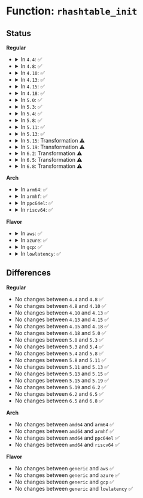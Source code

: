 # Function: <code>rhashtable_init</code>

## Status
<b>Regular</b>
<ul>
<li>
<details>
<summary>In <code>4.4</code>: ✅</summary>

```c
int rhashtable_init(struct rhashtable *ht, const struct rhashtable_params *params);
```

**Collision:** Unique Global

**Inline:** No

**Transformation:** False

**Instances:**

```
In lib/rhashtable.c (ffffffff81400250)
Location: lib/rhashtable.c:725
Inline: False
```
**Symbols:**

```
ffffffff81400250-ffffffff81400530: rhashtable_init (STB_GLOBAL)
```
</details>
</li>
<li>
<details>
<summary>In <code>4.8</code>: ✅</summary>

```c
int rhashtable_init(struct rhashtable *ht, const struct rhashtable_params *params);
```

**Collision:** Unique Global

**Inline:** No

**Transformation:** False

**Instances:**

```
In lib/rhashtable.c (ffffffff81447b10)
Location: lib/rhashtable.c:730
Inline: False
Direct callers:
  - security/apparmor/policy_unpack.c:unpack_profile
```
**Symbols:**

```
ffffffff81447b10-ffffffff81447de2: rhashtable_init (STB_GLOBAL)
```
</details>
</li>
<li>
<details>
<summary>In <code>4.10</code>: ✅</summary>

```c
int rhashtable_init(struct rhashtable *ht, const struct rhashtable_params *params);
```

**Collision:** Unique Global

**Inline:** No

**Transformation:** False

**Instances:**

```
In lib/rhashtable.c (ffffffff81466460)
Location: lib/rhashtable.c:836
Inline: False
Direct callers:
  - security/apparmor/policy_unpack.c:unpack_profile
  - lib/rhashtable.c:rhltable_init
  - net/ipv6/seg6_hmac.c:seg6_hmac_net_init
```
**Symbols:**

```
ffffffff81466460-ffffffff8146672f: rhashtable_init (STB_GLOBAL)
```
</details>
</li>
<li>
<details>
<summary>In <code>4.13</code>: ✅</summary>

```c
int rhashtable_init(struct rhashtable *ht, const struct rhashtable_params *params);
```

**Collision:** Unique Global

**Inline:** No

**Transformation:** False

**Instances:**

```
In lib/rhashtable.c (ffffffff8146bd40)
Location: lib/rhashtable.c:930
Inline: False
Direct callers:
  - security/apparmor/policy_unpack.c:unpack_profile
  - lib/rhashtable.c:rhltable_init
  - net/ipv6/seg6_hmac.c:seg6_hmac_net_init
```
**Symbols:**

```
ffffffff8146bd40-ffffffff8146bf8f: rhashtable_init (STB_GLOBAL)
```
</details>
</li>
<li>
<details>
<summary>In <code>4.15</code>: ✅</summary>

```c
int rhashtable_init(struct rhashtable *ht, const struct rhashtable_params *params);
```

**Collision:** Unique Global

**Inline:** No

**Transformation:** False

**Instances:**

```
In lib/rhashtable.c (ffffffff81498040)
Location: lib/rhashtable.c:933
Inline: False
Direct callers:
  - ipc/util.c:ipc_init_ids
  - security/apparmor/policy_unpack.c:unpack_profile
  - lib/rhashtable.c:rhltable_init
  - net/sched/act_api.c:tcf_action_net_init
  - net/ipv6/seg6_hmac.c:seg6_hmac_net_init
```
**Symbols:**

```
ffffffff81498040-ffffffff8149828f: rhashtable_init (STB_GLOBAL)
```
</details>
</li>
<li>
<details>
<summary>In <code>4.18</code>: ✅</summary>

```c
int rhashtable_init(struct rhashtable *ht, const struct rhashtable_params *params);
```

**Collision:** Unique Global

**Inline:** No

**Transformation:** False

**Instances:**

```
In lib/rhashtable.c (ffffffff814ccbb0)
Location: lib/rhashtable.c:1027
Inline: False
Direct callers:
  - ipc/util.c:ipc_init_ids
  - security/apparmor/policy_unpack.c:unpack_profile
  - lib/rhashtable.c:rhltable_init
  - net/sched/act_api.c:tcf_action_net_init
  - net/netlink/af_netlink.c:netlink_proto_init
  - net/ipv4/ip_fragment.c:ipv4_frags_init_net
  - net/ipv6/reassembly.c:ipv6_frags_init_net
  - net/ipv6/seg6_hmac.c:seg6_hmac_net_init
```
**Symbols:**

```
ffffffff814ccbb0-ffffffff814cce10: rhashtable_init (STB_GLOBAL)
```
</details>
</li>
<li>
<details>
<summary>In <code>5.0</code>: ✅</summary>

```c
int rhashtable_init(struct rhashtable *ht, const struct rhashtable_params *params);
```

**Collision:** Unique Global

**Inline:** No

**Transformation:** False

**Instances:**

```
In lib/rhashtable.c (ffffffff814e1160)
Location: lib/rhashtable.c:1018
Inline: False
Direct callers:
  - kernel/bpf/offload.c:bpf_offload_dev_create
  - ipc/util.c:ipc_init_ids
  - security/apparmor/policy_unpack.c:unpack_profile
  - lib/rhashtable.c:rhltable_init
  - net/sched/cls_api.c:tc_filter_init
  - net/netlink/af_netlink.c:netlink_proto_init
  - net/ipv4/ip_fragment.c:ipv4_frags_init_net
  - net/ipv6/reassembly.c:ipv6_frags_init_net
  - net/ipv6/seg6_hmac.c:seg6_hmac_net_init
```
**Symbols:**

```
ffffffff814e1160-ffffffff814e13c1: rhashtable_init (STB_GLOBAL)
```
</details>
</li>
<li>
<details>
<summary>In <code>5.3</code>: ✅</summary>

```c
int rhashtable_init(struct rhashtable *ht, const struct rhashtable_params *params);
```

**Collision:** Unique Global

**Inline:** No

**Transformation:** False

**Instances:**

```
In lib/rhashtable.c (ffffffff8150cf50)
Location: lib/rhashtable.c:1008
Inline: False
Direct callers:
  - kernel/bpf/offload.c:bpf_offload_dev_create
  - ipc/util.c:ipc_init_ids
  - security/apparmor/policy_unpack.c:unpack_profile
  - lib/rhashtable.c:rhltable_init
  - net/sched/cls_api.c:tc_filter_init
  - net/netlink/af_netlink.c:netlink_proto_init
  - net/ipv4/inet_fragment.c:fqdir_init
  - net/ipv6/seg6_hmac.c:seg6_hmac_net_init
```
**Symbols:**

```
ffffffff8150cf50-ffffffff8150d183: rhashtable_init (STB_GLOBAL)
```
</details>
</li>
<li>
<details>
<summary>In <code>5.4</code>: ✅</summary>

```c
int rhashtable_init(struct rhashtable *ht, const struct rhashtable_params *params);
```

**Collision:** Unique Global

**Inline:** No

**Transformation:** False

**Instances:**

```
In lib/rhashtable.c (ffffffff8152ada0)
Location: lib/rhashtable.c:1008
Inline: False
Direct callers:
  - kernel/bpf/offload.c:bpf_offload_dev_create
  - ipc/util.c:ipc_init_ids
  - security/apparmor/policy_unpack.c:unpack_profile
  - lib/rhashtable.c:rhltable_init
  - net/core/flow_offload.c:init_flow_indr_rhashtable
  - net/netlink/af_netlink.c:netlink_proto_init
  - net/ipv4/inet_fragment.c:fqdir_init
  - net/ipv6/seg6_hmac.c:seg6_hmac_net_init
```
**Symbols:**

```
ffffffff8152ada0-ffffffff8152afd3: rhashtable_init (STB_GLOBAL)
```
</details>
</li>
<li>
<details>
<summary>In <code>5.8</code>: ✅</summary>

```c
int rhashtable_init(struct rhashtable *ht, const struct rhashtable_params *params);
```

**Collision:** Unique Global

**Inline:** No

**Transformation:** False

**Instances:**

```
In lib/rhashtable.c (ffffffff8158e360)
Location: lib/rhashtable.c:1015
Inline: False
Direct callers:
  - kernel/bpf/offload.c:bpf_offload_dev_create
  - ipc/util.c:ipc_init_ids
  - security/apparmor/policy_unpack.c:unpack_profile
  - lib/rhashtable.c:rhltable_init
  - net/core/xdp.c:xdp_rxq_info_reg_mem_model
  - net/netlink/af_netlink.c:netlink_proto_init
  - net/ipv4/inet_fragment.c:fqdir_init
  - net/xfrm/xfrm_policy.c:xfrm_policy_init
  - net/ipv6/seg6_hmac.c:seg6_hmac_net_init
```
**Symbols:**

```
ffffffff8158e360-ffffffff8158e5ab: rhashtable_init (STB_GLOBAL)
```
</details>
</li>
<li>
<details>
<summary>In <code>5.11</code>: ✅</summary>

```c
int rhashtable_init(struct rhashtable *ht, const struct rhashtable_params *params);
```

**Collision:** Unique Global

**Inline:** No

**Transformation:** False

**Instances:**

```
In lib/rhashtable.c (ffffffff815aaed0)
Location: lib/rhashtable.c:1015
Inline: False
Direct callers:
  - kernel/bpf/offload.c:bpf_offload_dev_create
  - ipc/util.c:ipc_init_ids
  - security/apparmor/policy_unpack.c:unpack_profile
  - lib/rhashtable.c:rhltable_init
  - net/core/xdp.c:xdp_rxq_info_reg_mem_model
  - net/netlink/af_netlink.c:netlink_proto_init
  - net/ipv4/inet_fragment.c:fqdir_init
  - net/xfrm/xfrm_policy.c:xfrm_policy_init
  - net/ipv6/seg6_hmac.c:seg6_hmac_net_init
```
**Symbols:**

```
ffffffff815aaed0-ffffffff815ab11b: rhashtable_init (STB_GLOBAL)
```
</details>
</li>
<li>
<details>
<summary>In <code>5.13</code>: ✅</summary>

```c
int rhashtable_init(struct rhashtable *ht, const struct rhashtable_params *params);
```

**Collision:** Unique Global

**Inline:** No

**Transformation:** False

**Instances:**

```
In lib/rhashtable.c (ffffffff815b59e0)
Location: lib/rhashtable.c:1015
Inline: False
Direct callers:
  - kernel/bpf/offload.c:bpf_offload_dev_create
  - ipc/util.c:ipc_init_ids
  - security/apparmor/policy_unpack.c:unpack_profile
  - lib/rhashtable.c:rhltable_init
  - net/core/xdp.c:xdp_rxq_info_reg_mem_model
  - net/netlink/af_netlink.c:netlink_proto_init
  - net/ipv4/inet_fragment.c:fqdir_init
  - net/xfrm/xfrm_policy.c:xfrm_policy_init
  - net/ipv6/seg6_hmac.c:seg6_hmac_net_init
```
**Symbols:**

```
ffffffff815b59e0-ffffffff815b5c28: rhashtable_init (STB_GLOBAL)
```
</details>
</li>
<li>
<details>
<summary>In <code>5.15</code>: Transformation ⚠️</summary>

```c
int rhashtable_init(struct rhashtable *ht, const struct rhashtable_params *params);
```

**Collision:** Unique Global

**Inline:** No

**Transformation:** True

**Instances:**

```
In lib/rhashtable.c (0)
Location: lib/rhashtable.c:1015
Inline: False
Direct callers:
  - kernel/bpf/offload.c:bpf_offload_dev_create
  - ipc/util.c:ipc_init_ids
  - security/apparmor/policy_unpack.c:unpack_profile
  - lib/rhashtable.c:rhltable_init
  - net/netlink/af_netlink.c:netlink_proto_init
  - net/ipv4/inet_fragment.c:fqdir_init
  - net/ipv6/ioam6.c:ioam6_net_init
  - net/ipv6/ioam6.c:ioam6_net_init
  - net/ipv6/seg6_hmac.c:seg6_hmac_net_init
```
**Symbols:**

```
ffffffff81cdab8c-ffffffff81cdabef: rhashtable_init.cold (STB_LOCAL)
ffffffff8161be70-ffffffff8161c0cd: rhashtable_init (STB_GLOBAL)
```
</details>
</li>
<li>
<details>
<summary>In <code>5.19</code>: Transformation ⚠️</summary>

```c
int rhashtable_init(struct rhashtable *ht, const struct rhashtable_params *params);
```

**Collision:** Unique Global

**Inline:** No

**Transformation:** True

**Instances:**

```
In lib/rhashtable.c (0)
Location: lib/rhashtable.c:1015
Inline: False
Direct callers:
  - kernel/bpf/offload.c:bpf_offload_dev_create
  - ipc/util.c:ipc_init_ids
  - security/apparmor/policy_unpack.c:unpack_profile
  - lib/rhashtable.c:rhltable_init
  - net/core/xdp.c:__xdp_reg_mem_model
  - net/netlink/af_netlink.c:netlink_proto_init
  - net/ipv4/inet_fragment.c:fqdir_init
  - net/ipv6/ioam6.c:ioam6_net_init
  - net/ipv6/ioam6.c:ioam6_net_init
  - net/ipv6/seg6_hmac.c:seg6_hmac_net_init
```
**Symbols:**

```
ffffffff81e9345c-ffffffff81e934bf: rhashtable_init.cold (STB_LOCAL)
ffffffff816e9850-ffffffff816e9aa8: rhashtable_init (STB_GLOBAL)
```
</details>
</li>
<li>
<details>
<summary>In <code>6.2</code>: Transformation ⚠️</summary>

```c
int rhashtable_init(struct rhashtable *ht, const struct rhashtable_params *params);
```

**Collision:** Unique Global

**Inline:** No

**Transformation:** True

**Instances:**

```
In lib/rhashtable.c (0)
Location: lib/rhashtable.c:1019
Inline: False
Direct callers:
  - kernel/bpf/offload.c:bpf_offload_dev_create
  - ipc/util.c:ipc_init_ids
  - security/apparmor/policy_unpack.c:unpack_profile
  - lib/rhashtable.c:rhltable_init
  - net/core/xdp.c:__xdp_reg_mem_model
  - net/netlink/af_netlink.c:netlink_proto_init
  - net/ipv4/inet_fragment.c:fqdir_init
  - net/ipv6/ioam6.c:ioam6_net_init
  - net/ipv6/ioam6.c:ioam6_net_init
  - net/ipv6/seg6_hmac.c:seg6_hmac_net_init
```
**Symbols:**

```
ffffffff820785c8-ffffffff8207862b: rhashtable_init.cold (STB_LOCAL)
ffffffff817d99f0-ffffffff817d9c48: rhashtable_init (STB_GLOBAL)
```
</details>
</li>
<li>
<details>
<summary>In <code>6.5</code>: Transformation ⚠️</summary>

```c
int rhashtable_init(struct rhashtable *ht, const struct rhashtable_params *params);
```

**Collision:** Unique Global

**Inline:** No

**Transformation:** True

**Instances:**

```
In lib/rhashtable.c (0)
Location: lib/rhashtable.c:1019
Inline: False
Direct callers:
  - kernel/bpf/offload.c:bpf_offload_init
  - ipc/util.c:ipc_init_ids
  - security/apparmor/policy_unpack.c:unpack_profile
  - lib/rhashtable.c:rhltable_init
  - net/core/xdp.c:__xdp_reg_mem_model
  - net/netlink/af_netlink.c:netlink_proto_init
  - net/ipv4/inet_fragment.c:fqdir_init
  - net/ipv6/ioam6.c:ioam6_net_init
  - net/ipv6/ioam6.c:ioam6_net_init
  - net/ipv6/seg6_hmac.c:seg6_hmac_net_init
  - net/handshake/request.c:handshake_req_hash_init
```
**Symbols:**

```
ffffffff820f8b44-ffffffff820f8ba7: rhashtable_init.cold (STB_LOCAL)
ffffffff81818d70-ffffffff81818fc8: rhashtable_init (STB_GLOBAL)
```
</details>
</li>
<li>
<details>
<summary>In <code>6.8</code>: Transformation ⚠️</summary>

```c
int rhashtable_init(struct rhashtable *ht, const struct rhashtable_params *params);
```

**Collision:** Unique Global

**Inline:** No

**Transformation:** True

**Instances:**

```
In lib/rhashtable.c (0)
Location: lib/rhashtable.c:1019
Inline: False
Direct callers:
  - kernel/bpf/offload.c:bpf_offload_init
  - ipc/util.c:ipc_init_ids
  - security/apparmor/policy_unpack.c:unpack_profile
  - lib/rhashtable.c:rhltable_init
  - net/core/xdp.c:__xdp_reg_mem_model
  - net/netlink/af_netlink.c:netlink_proto_init
  - net/ipv4/inet_fragment.c:fqdir_init
  - net/ipv6/ioam6.c:ioam6_net_init
  - net/ipv6/ioam6.c:ioam6_net_init
  - net/ipv6/seg6_hmac.c:seg6_hmac_net_init
  - net/handshake/request.c:handshake_req_hash_init
```
**Symbols:**

```
ffffffff821d6665-ffffffff821d66c8: rhashtable_init.cold (STB_LOCAL)
ffffffff8185e0c0-ffffffff8185e318: rhashtable_init (STB_GLOBAL)
```
</details>
</li>
</ul>
<b>Arch</b>
<ul>
<li>
<details>
<summary>In <code>arm64</code>: ✅</summary>

```c
int rhashtable_init(struct rhashtable *ht, const struct rhashtable_params *params);
```

**Collision:** Unique Global

**Inline:** No

**Transformation:** False

**Instances:**

```
In lib/rhashtable.c (ffff800010635e98)
Location: lib/rhashtable.c:1008
Inline: False
Direct callers:
  - kernel/bpf/offload.c:bpf_offload_dev_create
  - ipc/util.c:ipc_init_ids
  - security/apparmor/policy_unpack.c:unpack_profile
  - lib/rhashtable.c:rhltable_init
  - net/core/flow_offload.c:init_flow_indr_rhashtable
  - net/netlink/af_netlink.c:netlink_proto_init
  - net/ipv4/inet_fragment.c:fqdir_init
  - net/ipv6/seg6_hmac.c:seg6_hmac_net_init
```
**Symbols:**

```
ffff800010635e98-ffff8000106360e8: rhashtable_init (STB_GLOBAL)
```
</details>
</li>
<li>
<details>
<summary>In <code>armhf</code>: ✅</summary>

```c
int rhashtable_init(struct rhashtable *ht, const struct rhashtable_params *params);
```

**Collision:** Unique Global

**Inline:** No

**Transformation:** False

**Instances:**

```
In lib/rhashtable.c (c07dbdf4)
Location: lib/rhashtable.c:1008
Inline: False
Direct callers:
  - kernel/bpf/offload.c:bpf_offload_dev_create
  - ipc/util.c:ipc_init_ids
  - security/apparmor/policy_unpack.c:unpack_profile
  - lib/rhashtable.c:rhltable_init
  - net/core/flow_offload.c:init_flow_indr_rhashtable
  - net/netlink/af_netlink.c:netlink_proto_init
  - net/ipv4/inet_fragment.c:fqdir_init
  - net/ipv6/seg6_hmac.c:seg6_hmac_net_init
```
**Symbols:**

```
c07dbdf4-c07dc028: rhashtable_init (STB_GLOBAL)
```
</details>
</li>
<li>
<details>
<summary>In <code>ppc64el</code>: ✅</summary>

```c
int rhashtable_init(struct rhashtable *ht, const struct rhashtable_params *params);
```

**Collision:** Unique Global

**Inline:** No

**Transformation:** False

**Instances:**

```
In lib/rhashtable.c (c0000000007dc4d0)
Location: lib/rhashtable.c:1008
Inline: False
Direct callers:
  - kernel/bpf/offload.c:bpf_offload_dev_create
  - ipc/util.c:ipc_init_ids
  - security/apparmor/policy_unpack.c:unpack_profile
  - lib/rhashtable.c:rhltable_init
  - net/core/flow_offload.c:init_flow_indr_rhashtable
  - net/netlink/af_netlink.c:netlink_proto_init
  - net/ipv4/inet_fragment.c:fqdir_init
  - net/ipv6/seg6_hmac.c:seg6_hmac_net_init
```
**Symbols:**

```
c0000000007dc4d0-c0000000007dc770: rhashtable_init (STB_GLOBAL)
```
</details>
</li>
<li>
<details>
<summary>In <code>riscv64</code>: ✅</summary>

```c
int rhashtable_init(struct rhashtable *ht, const struct rhashtable_params *params);
```

**Collision:** Unique Global

**Inline:** No

**Transformation:** False

**Instances:**

```
In lib/rhashtable.c (ffffffe000463dc2)
Location: lib/rhashtable.c:1008
Inline: False
Direct callers:
  - kernel/bpf/offload.c:bpf_offload_dev_create
  - ipc/util.c:ipc_init_ids
  - security/apparmor/policy_unpack.c:unpack_profile
  - lib/rhashtable.c:rhltable_init
  - net/core/flow_offload.c:init_flow_indr_rhashtable
  - net/netlink/af_netlink.c:netlink_proto_init
  - net/ipv4/inet_fragment.c:fqdir_init
  - net/ipv6/seg6_hmac.c:seg6_hmac_net_init
```
**Symbols:**

```
ffffffe000463dc2-ffffffe000464048: rhashtable_init (STB_GLOBAL)
```
</details>
</li>
</ul>
<b>Flavor</b>
<ul>
<li>
<details>
<summary>In <code>aws</code>: ✅</summary>

```c
int rhashtable_init(struct rhashtable *ht, const struct rhashtable_params *params);
```

**Collision:** Unique Global

**Inline:** No

**Transformation:** False

**Instances:**

```
In lib/rhashtable.c (ffffffff81523380)
Location: lib/rhashtable.c:1008
Inline: False
Direct callers:
  - kernel/bpf/offload.c:bpf_offload_dev_create
  - ipc/util.c:ipc_init_ids
  - security/apparmor/policy_unpack.c:unpack_profile
  - lib/rhashtable.c:rhltable_init
  - net/core/flow_offload.c:init_flow_indr_rhashtable
  - net/netlink/af_netlink.c:netlink_proto_init
  - net/ipv4/inet_fragment.c:fqdir_init
  - net/ipv6/seg6_hmac.c:seg6_hmac_net_init
```
**Symbols:**

```
ffffffff81523380-ffffffff815235b3: rhashtable_init (STB_GLOBAL)
```
</details>
</li>
<li>
<details>
<summary>In <code>azure</code>: ✅</summary>

```c
int rhashtable_init(struct rhashtable *ht, const struct rhashtable_params *params);
```

**Collision:** Unique Global

**Inline:** No

**Transformation:** False

**Instances:**

```
In lib/rhashtable.c (ffffffff81513660)
Location: lib/rhashtable.c:1008
Inline: False
Direct callers:
  - kernel/bpf/offload.c:bpf_offload_dev_create
  - ipc/util.c:ipc_init_ids
  - security/apparmor/policy_unpack.c:unpack_profile
  - lib/rhashtable.c:rhltable_init
  - net/core/flow_offload.c:init_flow_indr_rhashtable
  - net/netlink/af_netlink.c:netlink_proto_init
  - net/ipv4/inet_fragment.c:fqdir_init
  - net/ipv6/seg6_hmac.c:seg6_hmac_net_init
```
**Symbols:**

```
ffffffff81513660-ffffffff81513893: rhashtable_init (STB_GLOBAL)
```
</details>
</li>
<li>
<details>
<summary>In <code>gcp</code>: ✅</summary>

```c
int rhashtable_init(struct rhashtable *ht, const struct rhashtable_params *params);
```

**Collision:** Unique Global

**Inline:** No

**Transformation:** False

**Instances:**

```
In lib/rhashtable.c (ffffffff8151f410)
Location: lib/rhashtable.c:1008
Inline: False
Direct callers:
  - kernel/bpf/offload.c:bpf_offload_dev_create
  - ipc/util.c:ipc_init_ids
  - security/apparmor/policy_unpack.c:unpack_profile
  - lib/rhashtable.c:rhltable_init
  - net/core/flow_offload.c:init_flow_indr_rhashtable
  - net/netlink/af_netlink.c:netlink_proto_init
  - net/ipv4/inet_fragment.c:fqdir_init
  - net/ipv6/seg6_hmac.c:seg6_hmac_net_init
```
**Symbols:**

```
ffffffff8151f410-ffffffff8151f643: rhashtable_init (STB_GLOBAL)
```
</details>
</li>
<li>
<details>
<summary>In <code>lowlatency</code>: ✅</summary>

```c
int rhashtable_init(struct rhashtable *ht, const struct rhashtable_params *params);
```

**Collision:** Unique Global

**Inline:** No

**Transformation:** False

**Instances:**

```
In lib/rhashtable.c (ffffffff81538e30)
Location: lib/rhashtable.c:1008
Inline: False
Direct callers:
  - kernel/bpf/offload.c:bpf_offload_dev_create
  - ipc/util.c:ipc_init_ids
  - security/apparmor/policy_unpack.c:unpack_profile
  - lib/rhashtable.c:rhltable_init
  - net/core/flow_offload.c:init_flow_indr_rhashtable
  - net/netlink/af_netlink.c:netlink_proto_init
  - net/ipv4/inet_fragment.c:fqdir_init
  - net/ipv6/seg6_hmac.c:seg6_hmac_net_init
```
**Symbols:**

```
ffffffff81538e30-ffffffff81539063: rhashtable_init (STB_GLOBAL)
```
</details>
</li>
</ul>

## Differences
<b>Regular</b>
<ul>
<li>
No changes between <code>4.4</code> and <code>4.8</code> ✅
</li>
<li>
No changes between <code>4.8</code> and <code>4.10</code> ✅
</li>
<li>
No changes between <code>4.10</code> and <code>4.13</code> ✅
</li>
<li>
No changes between <code>4.13</code> and <code>4.15</code> ✅
</li>
<li>
No changes between <code>4.15</code> and <code>4.18</code> ✅
</li>
<li>
No changes between <code>4.18</code> and <code>5.0</code> ✅
</li>
<li>
No changes between <code>5.0</code> and <code>5.3</code> ✅
</li>
<li>
No changes between <code>5.3</code> and <code>5.4</code> ✅
</li>
<li>
No changes between <code>5.4</code> and <code>5.8</code> ✅
</li>
<li>
No changes between <code>5.8</code> and <code>5.11</code> ✅
</li>
<li>
No changes between <code>5.11</code> and <code>5.13</code> ✅
</li>
<li>
No changes between <code>5.13</code> and <code>5.15</code> ✅
</li>
<li>
No changes between <code>5.15</code> and <code>5.19</code> ✅
</li>
<li>
No changes between <code>5.19</code> and <code>6.2</code> ✅
</li>
<li>
No changes between <code>6.2</code> and <code>6.5</code> ✅
</li>
<li>
No changes between <code>6.5</code> and <code>6.8</code> ✅
</li>
</ul>
<b>Arch</b>
<ul>
<li>
No changes between <code>amd64</code> and <code>arm64</code> ✅
</li>
<li>
No changes between <code>amd64</code> and <code>armhf</code> ✅
</li>
<li>
No changes between <code>amd64</code> and <code>ppc64el</code> ✅
</li>
<li>
No changes between <code>amd64</code> and <code>riscv64</code> ✅
</li>
</ul>
<b>Flavor</b>
<ul>
<li>
No changes between <code>generic</code> and <code>aws</code> ✅
</li>
<li>
No changes between <code>generic</code> and <code>azure</code> ✅
</li>
<li>
No changes between <code>generic</code> and <code>gcp</code> ✅
</li>
<li>
No changes between <code>generic</code> and <code>lowlatency</code> ✅
</li>
</ul>
